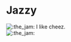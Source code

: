# Jazzy
![:the_jam:](https://cdn.discordapp.com/emojis/745354525958996138.gif?v=1) I like cheez. <br>![:the_jam:](https://cdn.discordapp.com/emojis/745354525958996138.gif?v=1)
